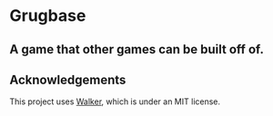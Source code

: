 # Grugbase

A game that other games can be built off of.
----
## Acknowledgements
This project uses [Walker](https://github.com/Facepunch/sbox-walker), which is under an MIT license.
